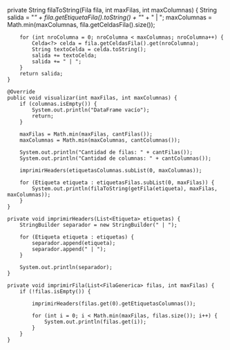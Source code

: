 private String filaToString(Fila fila, int maxFilas, int maxColumnas) {
String salida = "*" + fila.getEtiquetaFila().toString() + "*" + " | ";
maxColumnas = Math.min(maxColumnas, fila.getCeldasFila().size());

        for (int nroColumna = 0; nroColumna < maxColumnas; nroColumna++) {
            Celda<?> celda = fila.getCeldasFila().get(nroColumna);
            String textoCelda = celda.toString();
            salida += textoCelda;
            salida += " | ";
        }
        return salida;
    }

    @Override
    public void visualizar(int maxFilas, int maxColumnas) {
        if (columnas.isEmpty()) {
            System.out.println("DataFrame vacío");
            return;
        }

        maxFilas = Math.min(maxFilas, cantFilas());
        maxColumnas = Math.min(maxColumnas, cantColumnas());

        System.out.println("Cantidad de filas: " + cantFilas());
        System.out.println("Cantidad de columnas: " + cantColumnas());

        imprimirHeaders(etiquetasColumnas.subList(0, maxColumnas));

        for (Etiqueta etiqueta : etiquetasFilas.subList(0, maxFilas)) {
            System.out.println(filaToString(getFila(etiqueta), maxFilas, maxColumnas));
        }
    }

    private void imprimirHeaders(List<Etiqueta> etiquetas) {
        StringBuilder separador = new StringBuilder(" | ");

        for (Etiqueta etiqueta : etiquetas) {
            separador.append(etiqueta);
            separador.append(" | ");
        }

        System.out.println(separador);
    }

    private void imprimirFila(List<FilaGenerica> filas, int maxFilas) {
        if (!filas.isEmpty()) {

            imprimirHeaders(filas.get(0).getEtiquetasColumnas());

            for (int i = 0; i < Math.min(maxFilas, filas.size()); i++) {
                System.out.println(filas.get(i));
            }
        }
    }